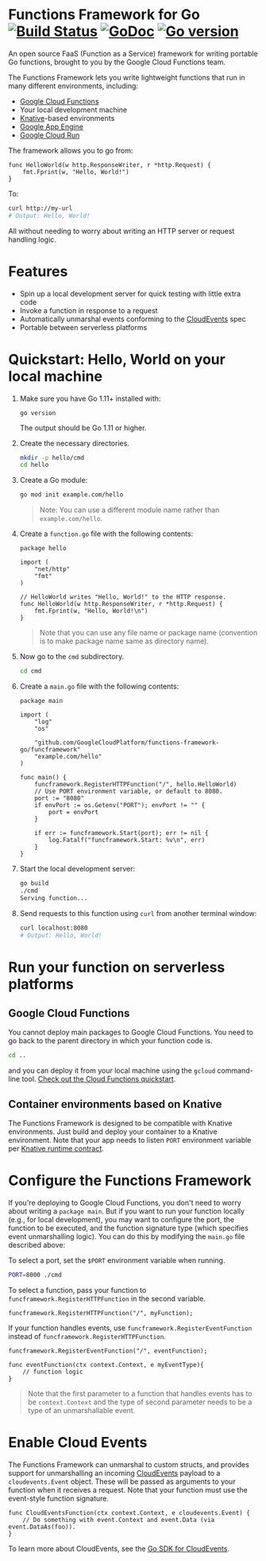 # Functions Framework for Go  [![Build Status](https://travis-ci.com/GoogleCloudPlatform/functions-framework-go.svg?branch=master)](https://travis-ci.com/GoogleCloudPlatform/functions-framework-go) [![GoDoc](https://godoc.org/github.com/GoogleCloudPlatform/functions-framework-go?status.svg)](http://godoc.org/github.com/GoogleCloudPlatform/functions-framework-go) [![Go version](https://img.shields.io/badge/go-v1.11+-blue)](https://golang.org/dl/#stable)

An open source FaaS (Function as a Service) framework for writing portable
Go functions, brought to you by the Google Cloud Functions team.

The Functions Framework lets you write lightweight functions that run in many
different environments, including:

*   [Google Cloud Functions](https://cloud.google.com/functions/)
*   Your local development machine
*   [Knative](https://github.com/knative/)-based environments
*   [Google App Engine](https://cloud.google.com/appengine/docs/go/)
*   [Google Cloud Run](https://cloud.google.com/run/docs/quickstarts/build-and-deploy)

The framework allows you to go from:

```golang
func HelloWorld(w http.ResponseWriter, r *http.Request) {
	fmt.Fprint(w, "Hello, World!")
}
```

To:

```sh
curl http://my-url
# Output: Hello, World!
```

All without needing to worry about writing an HTTP server or request
handling logic.

# Features

*   Spin up a local development server for quick testing with little extra code
*   Invoke a function in response to a request
*   Automatically unmarshal events conforming to the
    [CloudEvents](https://cloudevents.io/) spec
*   Portable between serverless platforms

# Quickstart: Hello, World on your local machine

1. Make sure you have Go 1.11+ installed with:
	```
	go version
	```
	The output should be Go 1.11 or higher.

1. Create the necessary directories.
	```sh
	mkdir -p hello/cmd
	cd hello
	```

1. Create a Go module:
	```sh
	go mod init example.com/hello
	```

	> Note: You can use a different module name rather than `example.com/hello`.

1. Create a `function.go` file with the following contents:
	```golang
	package hello

	import (
		"net/http"
		"fmt"
	)

	// HelloWorld writes "Hello, World!" to the HTTP response.
	func HelloWorld(w http.ResponseWriter, r *http.Request) {
		fmt.Fprint(w, "Hello, World!\n")
	}
	```

	> Note that you can use any file name or package name (convention is to make
	package name same as directory name).

1. Now go to the `cmd` subdirectory.
	```sh
	cd cmd
	```

1. Create a `main.go` file with the following contents:
	```golang
	package main

	import (
		"log"
		"os"

		"github.com/GoogleCloudPlatform/functions-framework-go/funcframework"
		"example.com/hello"
	)

	func main() {
		funcframework.RegisterHTTPFunction("/", hello.HelloWorld)
		// Use PORT environment variable, or default to 8080.
		port := "8080"
		if envPort := os.Getenv("PORT"); envPort != "" {
			port = envPort
		}

		if err := funcframework.Start(port); err != nil {
			log.Fatalf("funcframework.Start: %v\n", err)
		}
	}
	```

1. Start the local development server:
	```sh
	go build
	./cmd
	Serving function...
	```

2. Send requests to this function using `curl` from another terminal window:
	```sh
	curl localhost:8080
	# Output: Hello, World!
	```

# Run your function on serverless platforms

## Google Cloud Functions

You cannot deploy main packages to Google Cloud Functions. You need to go back to the parent directory
in which your function code is.

```sh
cd ..
```

and you can deploy it from your local machine using the `gcloud` command-line tool.
[Check out the Cloud Functions quickstart](https://cloud.google.com/functions/docs/quickstart).

## Container environments based on Knative

The Functions Framework is designed to be compatible with Knative environments.
Just build and deploy your container to a Knative environment. Note that your app needs to listen
`PORT` environment variable per [Knative runtime contract](https://github.com/knative/serving/blob/master/docs/runtime-contract.md#inbound-network-connectivity).

# Configure the Functions Framework

If you're deploying to Google Cloud Functions, you don't need to worry about writing a
`package main`. But if you want to run your function locally (e.g., for local development),
you may want to configure the port, the function to be executed, and the function signature type
(which specifies event unmarshalling logic). You can do this by modifying the `main.go`
file described above:

To select a port, set the `$PORT` environment variable when running.

```sh
PORT=8000 ./cmd
```

To select a function, pass your function to `funcframework.RegisterHTTPFunction` in the second variable.

```golang
funcframework.RegisterHTTPFunction("/", myFunction);
```

If your function handles events, use `funcframework.RegisterEventFunction` instead of `funcframework.RegisterHTTPFunction`.

```golang
funcframework.RegisterEventFunction("/", eventFunction);

func eventFunction(ctx context.Context, e myEventType){
	// function logic
}
```

> Note that the first parameter to a function that handles events has to be `context.Context`
and the type of second parameter needs to be a type of an unmarshallable event.

# Enable Cloud Events

The Functions Framework can unmarshal to custom structs, and provides support for 
unmarshalling an incoming [CloudEvents](http://cloudevents.io) payload to a
`cloudevents.Event` object. These will be passed as arguments to your function when it receives a request.
Note that your function must use the event-style function signature.

```golang
func CloudEventsFunction(ctx context.Context, e cloudevents.Event) {
	// Do something with event.Context and event.Data (via event.DataAs(foo)).
}
```

To learn more about CloudEvents, see the [Go SDK for CloudEvents](https://github.com/cloudevents/sdk-go).
